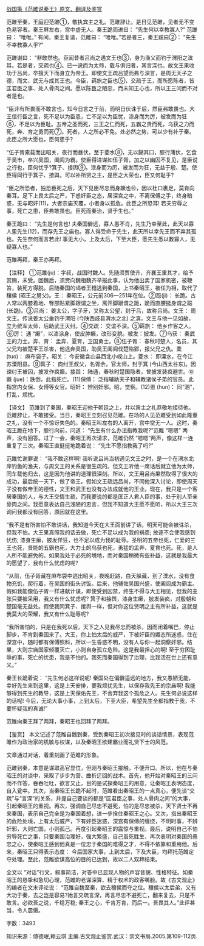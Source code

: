 [战国策《范雎说秦王》原文、翻译及鉴赏](https://www.vrrw.net/wx/14034.html)

范雎至秦，王庭迎范雎①，敬执宾主之礼。范雎辞让。是日见范雎，见者无不变色易容者。秦王屏左右，宫中虚无人。秦王跪而进曰： “先生何以幸教寡人?” 范雎曰： “唯唯。” 有间，秦王复请，范雎曰： “唯唯。”若是者三，秦王跽曰②： “先生不幸教寡人乎?”

范雎谢曰： “非敢然也。臣闻昔者吕尚之遇文王也③，身为渔父而钓于渭阳之滨耳。若是者，交疏也④。已一说而为太师，载与俱归者，其言深也。故文王果收功于吕尚，卒擅天下而身立为帝王。即使文王疏吕望而弗与深言，是周无天子之德，而文、武无与成其王也。今臣，羁旅之臣也⑤，交疏于王，而所愿陈者，皆匡君臣之事、处人骨肉之间。愿以陈臣之陋忠，而未知王心也，所以王三问而不对者是也。

“臣非有所畏而不敢言也，知今日言之于前，而明日伏诛于后，然臣弗敢畏也。大王信行臣之言，死不足以为臣患，亡不足以为臣忧，漆身而为厉，被发而为狂⑥，不足以为臣耻。五帝之圣而死，三王之仁而死，五霸之贤而死，乌获之力而死，奔、育之勇而死⑦。死者，人之所必不免。处必然之势，可以少有补于秦。此臣之所大愿也，臣何患乎?

“伍子胥橐载而出昭关，夜行而昼伏，至于菱水⑧，无以餬其口，膝行蒲伏，乞食于吴市，卒兴吴国，阖闾为霸。使臣得进谋如伍子胥，加之以幽囚不复见，是臣说之行也，臣何忧乎?箕子、接舆⑨，漆身而为厉，被发而为狂，无益于殷、楚。使臣得同行于箕子、接舆，可以补所贤之主，是臣之大荣也，臣又何耻乎?

“臣之所恐者，独恐臣死之后，天下见臣尽忠而身蹶也⑩，因以杜口裹足，莫肯向秦耳。足下上畏太后之严，下惑奸臣之态，居深宫之中，不离保傅之手，终身暗惑，无与昭奸(11)，大者宗庙灭覆，小者身以孤危。此臣之所恐耳! 若夫穷辱之事，死亡之患，臣弗敢畏也。臣死而秦治，贤于生也。”

秦王跪曰： “先生是何言也! 夫秦国僻远，寡人愚不肖，先生乃幸至此，此天以寡人慁先生(12)，而存先王之庙也。寡人得受命于先生，此天所以幸先王而不弃其孤也。先生奈何而言若此! 事无大小，上及太后，下至大臣，愿先生悉以教寡人，无疑寡人也。”

范雎再拜，秦王亦再拜。



【注释】 ①范雎(ju)：字叔，战国时魏人。先随须贾使齐，齐襄王重其才，给予赏赐，未受。回魏后，须贾向魏相魏齐举报此事，认为他出卖了国家机密，被鞭笞，装死方得脱。后随秦国的谒者王稽逃到秦国，上书秦昭王，被任为相，取代了穰侯 (昭王之舅父)。王： 秦昭王，公元前306—251年在位。②跽(ji)： 长跪。古人常以两膝着地、臀部贴紧脚跟谓之坐，离开脚跟谓之跪，跪而直腰挺身谓之跽 (长跪)。③吕尚： 姜太公，字子牙，又称太公望，封于吕，故称吕尚。文王： 周文王。传说姜太公垂钓于渭阳 (今陕西歧县渭水之北) 之滨，文王与他一见如故，立为统军太师，后助武王灭纣。④交疏： 交谊不深。⑤羁旅： 他乡作客之人。⑥厉： 通 “癞”，以漆涂身，使皮肿癞，改形变貌。被发：披发。⑦乌获： 秦武王的力士。奔、育： 孟奔、夏育，卫国勇士。⑧伍子胥： 春秋时楚人，名员，其父兄均被楚平王杀害，他逃奔吴国，助吴王阖闾伐楚陷郢，报父兄之仇。橐(tuo)： 麻布袋子。昭关： 今安徽含山县西北小岘山上。菱水： 即溧水，在今江苏溧阳县。⑨箕子： 商纣王叔父，名胥余，官太师，封于箕 (今山西太谷东)。因谏纣王被囚，披发作疯癫。接舆： 陆通，春秋时楚国隐者，曾披发装疯避世。⑩蹶 (jue)：跌倒，此指死亡。(11)保傅： 泛指辅助天子和辅教诸侯子弟的官员。此指宫内女保、女傅等女官。昭奸： 辨别奸邪。昭，觉察。(12)慁 (hun)： 同“溷”，打乱，烦扰。

【译文】 范雎到了秦国，秦昭王迎他于朝廷之上，并以宾主之礼恭敬地接待他。范雎辞让，不敢接受。当日，秦昭王立刻召见范雎。在场的人见范雎受到如此隆重之礼，没有一个不惊讶失色的。秦昭王叫左右的人离开，宫中空无一人。这时，秦昭王跪在地下，膝行向前，问道： “先生有什么办法指教我呢?”范雎 “嗯嗯” 两声，没有回答。过了一会，秦昭王再次请求，范雎仍然 “嗯嗯”两声，像这样一连重复了三次。秦昭王直挺挺地跪着说： “先生不愿指教我了吗?”

范雎忙谢罪说： “我不敢这样啊! 我听说吕尚当初遇见文王之时，是一个在渭水北岸钓鱼的渔夫，与周文王的关系是很生疏的。但文王听他一席话后就立他为太师，同车载他归去，这是因为他讲的道理很深刻。所以，文王用吕尚果然取得了很大的成功，最后统一天下，做了帝王。假如文王疏远吕尚，不同他深入讨论，即使周天子没有做帝王的德性，文王和武王也没有办法成就他的王业。现在，我只是一个客居秦国的人，与大王交情生疏，而我要说的都是匡正人君人臣的事，处于别人至亲骨肉之间。我愿意表达自己浅陋的忠言，但我不知道大王愿不愿听，所以大王三次询问我都没有回答，原因就在这里。

“我不是有所害怕不敢讲话，我知道今天在大王面前讲了话，明天可能会被诛杀，但我不怕。大王果真照我的话去做，死亡不足以成为我的祸患; 放逐不会使我感到忧伤; 漆身生癞，披发佯狂，也不足以成为我的耻辱。圣明的五帝也死，仁爱的三王也死，贤能的五霸也死，大力士的乌获也死，勇猛的孟奔、夏育也死。死，是人人所不能避免的。如果我处于必死的境地，而对秦国稍微有些补益，这就是我最大的愿望了，我有什么忧虑的呢?

“从前，伍子胥藏在麻布袋中逃出昭关，夜晚赶路，白天躲藏，到了溧水，没有食物充饥，爬行着，在吴国的街头讨饭。后来，他辅佐吴国兴盛，使阖闾成为霸主。假如我能像伍子胥一样进献计谋，即使受到囚禁，终生不得与大王相见，但我的主张只要被采用，我又有什么忧虑呢? 箕子和接舆，漆身生癞，披发装疯，对殷朝和楚国毫无益处。假使我同箕子、接舆一样，但对你这位贤明之主有所补益，这就是我莫大的荣耀，我又有什么耻辱呢?

“我所害怕的，只是在我死以后，天下之人见我尽忠而被杀，因而闭着嘴巴，停止脚步，不肯到秦国来了。大王，你上怕太后的威严，下被奸臣的媚态所迷惑，住在深宫中，随时都有保傅照料，所以一生昏惑不明，没有人与你一起洞察奸邪。结果，大则宗庙国家倾覆灭亡，小则自身孤立危险。这是我最担心的啊! 至于穷困耻辱的事，死亡的忧患，我是不怕的。我死而秦国得到了治理，比我活在世上还有意义。”

秦王长跪着说： “先生何必这样说呢! 秦国处在偏僻遥远的地方，我又愚陋无能，幸好先生来到这里，这是上天安排，要我烦扰先生，以保存我先王的宗庙啊! 我能够得到先生的教导，这是上天保佑先王，不舍弃我这个孤危之人。先生何必说这样的话呢! 今后，无论大事小事，上到太后，下至大臣，希望先生全都指教于我，不要怀疑我的真诚!”

范雎向秦王拜了两拜，秦昭王也回拜了两拜。

【鉴赏】 本文记述了范雎自魏到秦，受到秦昭王初次接见时的谈话情景，表现范雎作为政治家的机敏与权谋，以及秦昭王欲建霸业而礼贤下士的风范。

文章通过对话，着重刻画了范雎的形象。

范雎到秦，本意是谋取高官显位，但刚与秦昭王接触，不便开口。所以，他在与秦昭王的对谈中，采取了步步为营、曲折迂回的战术。首先，他开始对秦昭王的三问而不作答，吞吞吐吐，欲言又止，目的是试探秦昭王的用意，让秦昭王表明态度，自入瓮中。其次，当秦昭王长跪不起时，范雎看出秦昭王的一点真心，便先谈“交疏”与“言深”的关系，并提自己要谈的都是“匡君臣之事，处人骨肉之间”的大事，引起秦昭王的重视。再次，强调自己尽忠不避死，怕的是尽忠被杀，天下贤士不再来秦国，表示自己完全是为秦国着想，进一步拴住秦昭王之心。又次，指出秦昭王的危险处境，上有太后威严，下有奸臣迷惑，深宫有保傅的缠绕，不明时事，不辨奸邪，大则亡国，小则孤己。再度引起秦昭王的震惊与重视。最后，说明自己不怕穷辱死亡之事，只要秦国治理好，强大繁盛，自己虽死胜生，再次表明对秦国的愚忠之心，使秦昭王感到他真是一位忠于秦国的难得之才，不得不依靠和重用他。后来，秦昭王只得表示态度： 今后国家大事，上到太后，下及大臣，均拜托范雎定夺处理。至此，范雎欲谋高位的目的已达到，故以二人双拜结束。

全文以 “对话”行文，叙事简洁，对答中已显现人物的声容音貌、性格特征。如秦昭王的恳挚和急切心理，范雎的老谋深算、精于权术的政客嘴脸。故《古文观止》 的编者在文末评论说： “范雎自魏至秦，欲去穰侯而夺之位。穰侯以太后弟，又有大功于秦，去之岂是容易?始言交疏言深，再言尽忠不避死亡，翻来复去，只是不敢言。必欲吾之说，千稳万稳; 秦王之心，千肯万肯，而后一。吾畏其人。”此评甚当，令人震慑。

字数：3493

知识来源：傅德岷,赖云琪 主编.古文观止鉴赏.武汉：崇文书局.2005.第109-112页.


